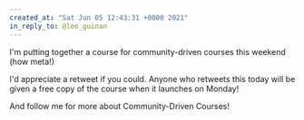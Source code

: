 ```yaml
---
created_at: "Sat Jun 05 12:43:31 +0000 2021"
in_reply_to: @leo_guinan
---
```


I'm putting together a course for community-driven courses this weekend (how meta!)

I'd appreciate a retweet if you could. Anyone who retweets this today will be given a free copy of the course when it launches on Monday!

And follow me for more about Community-Driven Courses!